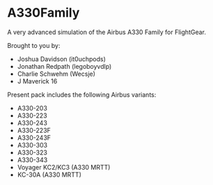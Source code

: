 # A330Family
A very advanced simulation of the Airbus A330 Family for FlightGear.

Brought to you by:
- Joshua Davidson (it0uchpods)
- Jonathan Redpath (legoboyvdlp)
- Charlie Schwehm (Wecsje)
- J Maverick 16

Present pack includes the following Airbus variants:
- A330-203
- A330-223
- A330-243
- A330-223F
- A330-243F
- A330-303
- A330-323
- A330-343
- Voyager KC2/KC3 (A330 MRTT)
- KC-30A (A330 MRTT)